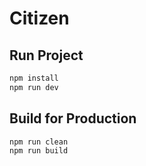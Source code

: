 # Citizen

## Run Project

```sh
npm install
npm run dev
```

## Build for Production

```sh
npm run clean
npm run build
```
